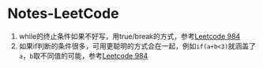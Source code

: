 # Notes-LeetCode
1. while的终止条件如果不好写，用true/break的方式，参考[Leetcode 984](https://leetcode.com/problems/string-without-aaa-or-bbb/)
2. 如果if判断的条件很多，可用更聪明的方式合在一起，例如`if(a+b<3)`就涵盖了`a`，`b`取不同值的可能，参考[Leetcode 984](https://leetcode.com/problems/string-without-aaa-or-bbb/)

